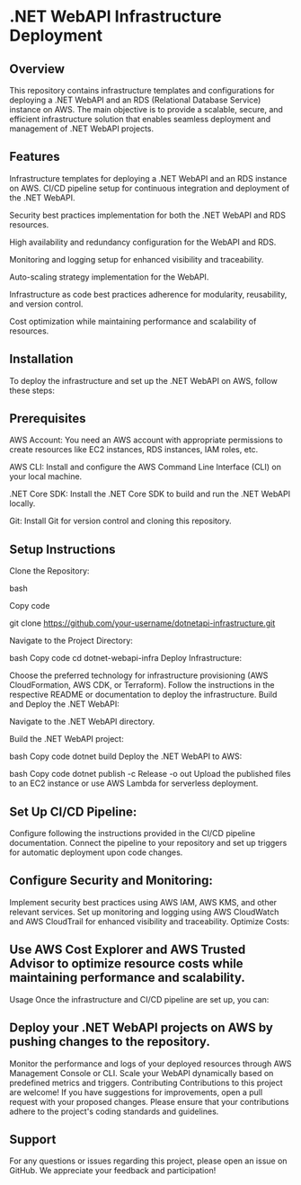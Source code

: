 # .NET WebAPI Infrastructure Deployment

## Overview

This repository contains infrastructure templates and configurations for deploying a .NET WebAPI and an RDS (Relational Database Service) instance on AWS. The main objective is to provide a scalable, secure, and efficient infrastructure solution that enables seamless deployment and management of .NET WebAPI projects.

## Features

Infrastructure templates for deploying a .NET WebAPI and an RDS instance on AWS.
CI/CD pipeline setup for continuous integration and deployment of the .NET WebAPI.

Security best practices implementation for both the .NET WebAPI and RDS resources.

High availability and redundancy configuration for the WebAPI and RDS.

Monitoring and logging setup for enhanced visibility and traceability.

Auto-scaling strategy implementation for the WebAPI.

Infrastructure as code best practices adherence for modularity, reusability, and version control.

Cost optimization while maintaining performance and scalability of resources.

## Installation

To deploy the infrastructure and set up the .NET WebAPI on AWS, follow these steps:

## Prerequisites

AWS Account: You need an AWS account with appropriate permissions to create resources like EC2 instances, RDS instances, IAM roles, etc.

AWS CLI: Install and configure the AWS Command Line Interface (CLI) on your local machine.

.NET Core SDK: Install the .NET Core SDK to build and run the .NET WebAPI locally.

Git: Install Git for version control and cloning this repository.

## Setup Instructions

Clone the Repository:

bash

Copy code

git clone https://github.com/your-username/dotnetapi-infrastructure.git

Navigate to the Project Directory:

bash
Copy code
cd dotnet-webapi-infra
Deploy Infrastructure:

Choose the preferred technology for infrastructure provisioning (AWS CloudFormation, AWS CDK, or Terraform).
Follow the instructions in the respective README or documentation to deploy the infrastructure.
Build and Deploy the .NET WebAPI:

Navigate to the .NET WebAPI directory.

Build the .NET WebAPI project:

bash
Copy code
dotnet build
Deploy the .NET WebAPI to AWS:

bash
Copy code
dotnet publish -c Release -o out
Upload the published files to an EC2 instance or use AWS Lambda for serverless deployment.

## Set Up CI/CD Pipeline:

Configure following the instructions provided in the CI/CD pipeline documentation.
Connect the pipeline to your repository and set up triggers for automatic deployment upon code changes.

## Configure Security and Monitoring:

Implement security best practices using AWS IAM, AWS KMS, and other relevant services.
Set up monitoring and logging using AWS CloudWatch and AWS CloudTrail for enhanced visibility and traceability.
Optimize Costs:

## Use AWS Cost Explorer and AWS Trusted Advisor to optimize resource costs while maintaining performance and scalability.
Usage
Once the infrastructure and CI/CD pipeline are set up, you can:

## Deploy your .NET WebAPI projects on AWS by pushing changes to the repository.
Monitor the performance and logs of your deployed resources through AWS Management Console or CLI.
Scale your WebAPI dynamically based on predefined metrics and triggers.
Contributing
Contributions to this project are welcome! If you have suggestions for improvements, open a pull request with your proposed changes. Please ensure that your contributions adhere to the project's coding standards and guidelines.

## Support
For any questions or issues regarding this project, please open an issue on GitHub. We appreciate your feedback and participation!